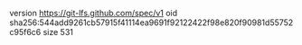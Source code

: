 version https://git-lfs.github.com/spec/v1
oid sha256:544add9261cb57915f41114ea9691f92122422f98e820f90981d55752c95f6c6
size 531
